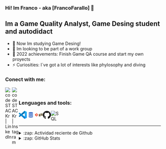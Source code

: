 ### Hi! Im Franco - aka [FrancoFarallo] 👋

## Im a Game Quality Analyst, Game Desing student and autodidact

- 🌱 Now Im studying Game Desing! 
- 👯 Im looking to be part of a work group
- 🥅 2022 achievements: Finish Game QA course and start my own proyects
- ⚡ Curiosities: I´ve got a lot of interests like phylosophy and diving

### Conect with me:

[<img align="left" alt="codeSTACKr | LinkedIn" width="22px" src="https://cdn.jsdelivr.net/npm/simple-icons@v3/icons/linkedin.svg" />][linkedin]
[<img align="left" alt="codeSTACKr | Instagram" width="22px" src="https://cdn.jsdelivr.net/npm/simple-icons@v3/icons/instagram.svg" />][instagram]

<br />

### Lenguages and tools:

<img align="left" alt="Visual Studio Code" width="26px" src="https://raw.githubusercontent.com/github/explore/80688e429a7d4ef2fca1e82350fe8e3517d3494d/topics/visual-studio-code/visual-studio-code.png" />
<img align="left" alt="SQL" width="26px" src="https://raw.githubusercontent.com/github/explore/80688e429a7d4ef2fca1e82350fe8e3517d3494d/topics/sql/sql.png" />
<img align="left" alt="Git" width="26px" src="https://raw.githubusercontent.com/github/explore/80688e429a7d4ef2fca1e82350fe8e3517d3494d/topics/git/git.png" />
<img align="left" alt="GitHub" width="26px" src="https://raw.githubusercontent.com/github/explore/78df643247d429f6cc873026c0622819ad797942/topics/github/github.png" />
<img align="left" alt="SQL" width="26px" src="https://e7.pngegg.com/pngimages/761/45/png-clipart-professional-python-programmer-computer-programming-android-android-blue-logo.png" />

<br />
<br />

---

<details>
  <summary>:zap: Actividad reciente de Github</summary>
  
<!--START_SECTION:activity-->
1. 🎉 Creación del proyecto (https://github.com/FrancoFarallo/Proyecto_Propio_Losas.git) in [FrancoFarallo/Proyecto_Propio_Losas](https://github.com/FrancoFarallo/Proyecto_Propio_Losas.git)
<!--END_SECTION:activity-->

</details>

<details>
  <summary>:zap: GitHub Stats</summary>

  <img align="left" alt="Estadisticas de FrancoFarallo en Github" src="https://github-readme-stats.codestackr.vercel.app/api?username=FrancoFarallo&show_icons=true&hide_border=true" />

</details>

[instagram]: https://www.instagram.com/frank_fara25/
[linkedin]: https://www.linkedin.com/in/franco-gabriel-farallo-18b9ab219/
